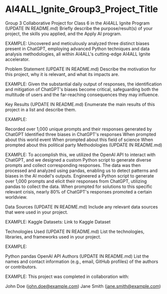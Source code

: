 # AI4ALL_Ignite_Group3_Project_Title
Group 3 Collaborative Project for Class 6 in the AI4ALL Ignite Program
(UPDATE IN README.md) Briefly describe the purpose/result(s) of your project, the skills you applied, and the Apply AI program.

EXAMPLE: Uncovered and meticulously analyzed three distinct biases present in ChatGPT, employing advanced Python techniques and data analysis methodologies, all within AI4ALL's cutting-edge AI4ALL Ignite accelerator.

Problem Statement
(UPDATE IN README.md) Describe the motivation for this project, why it is relevant, and what its impacts are.

EXAMPLE: Given the substantial daily output of responses, the identification and mitigation of ChatGPT's biases become critical, safeguarding both the multitude of users and the far-reaching consequences they may influence.

Key Results
(UPDATE IN README.md) Enumerate the main results of this project in a list and describe them.

EXAMPLE:

Recorded over 1,000 unique prompts and their responses generated by ChatGPT
Identified three biases in ChatGPT's responses
When prompted about this world event
When prompted about this field of science
When prompted about this political party
Methodologies
(UPDATE IN README.md)

EXAMPLE: To accomplish this, we utilized the OpenAI API to interact with ChatGPT, and we designed a custom Python script to generate diverse prompts and collect corresponding responses. The data was then processed and analyzed using pandas, enabling us to detect patterns and biases in the AI model's outputs. Engineered a Python script to generate over 1,000 prompts and elicit their responses from ChatGPT, utilizing pandas to collect the data. When prompted for solutions to this specific relevant crisis, nearly 80% of ChatGPT's responses promoted a certain worldview.

Data Sources
(UPDATE IN README.md) Include any relevant data sources that were used in your project.

EXAMPLE: Kaggle Datasets: Link to Kaggle Dataset

Technologies Used
(UPDATE IN README.md) List the technologies, libraries, and frameworks used in your project.

EXAMPLE:

Python
pandas
OpenAI API
Authors
(UPDATE IN README.md) List the names and contact information (e.g., email, GitHub profiles) of the authors or contributors.

EXAMPLE: This project was completed in collaboration with:

John Doe (john.doe@example.com)
Jane Smith (jane.smith@example.com)
